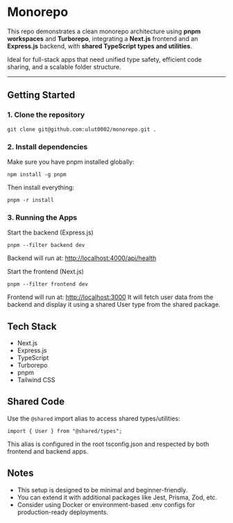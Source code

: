 # Monorepo

This repo demonstrates a clean monorepo architecture using **pnpm workspaces** and **Turborepo**, integrating a **Next.js** frontend and an **Express.js** backend, with **shared TypeScript types and utilities**.

Ideal for full-stack apps that need unified type safety, efficient code sharing, and a scalable folder structure.

---

## Getting Started

### 1. Clone the repository

```
git clone git@github.com:ulut0002/monorepo.git .

```

### 2. Install dependencies

Make sure you have pnpm installed globally:

```
npm install -g pnpm
```

Then install everything:

```
pnpm -r install

```

### 3. Running the Apps

Start the backend (Express.js)

```
pnpm --filter backend dev
```

Backend will run at: [http://localhost:4000/api/health](http://localhost:4000/api/health "http://localhost:4000/api/health")

Start the frontend (Next.js)

```
pnpm --filter frontend dev
```

Frontend will run at: [ http://localhost:3000](http://localhost:3000http:// " http://localhost:3000")
It will fetch user data from the backend and display it using a shared User type from the shared package.

## Tech Stack

- Next.js
- Express.js
- TypeScript
- Turborepo
- pnpm
- Tailwind CSS

## Shared Code

Use the `@shared` import alias to access shared types/utilities:

```
import { User } from "@shared/types";
```

This alias is configured in the root tsconfig.json and respected by both frontend and backend apps.

## Notes

- This setup is designed to be minimal and beginner-friendly.
- You can extend it with additional packages like Jest, Prisma, Zod, etc.
- Consider using Docker or environment-based .env configs for production-ready deployments.
